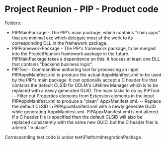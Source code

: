 # Project Reunion - PIP - Product code
Folders:
- PIPMainPackage - The PIP's main package, which contains "shim apps" that are minimal exe which delegate most of the work to its corresponding DLL in the framework package.
- PIPFrameworkPackage - The PIP's framework package, to be merged into the ProjectReunion framework package in the future. PIPMainPackage takes a dependence on this. It houses at least one DLL that contains "backend business logic".
- PIPTool - Commandline authoring tool for processing an input PIPAppxManifest.xml to produce the actual AppxManifest.xml to be used by the PIP's main package. It can optionally accept a C header file that contains the default CLSID for DDLM's Lifetime Manager which is to be replaced with a newly generated GUID. The main tasks to do by PIPTool:
-- Filter out Properties elements from Extension elements in the input PIPAppxManifest.xml to produce a "clean" AppxManifest.xml.
-- Replace the default CLSID in PIPAppxManifest.xml with a newly generate GUID while generating AppxManifest.xml. PIPAppxManifest.xml is not altered. If a C header file is specified then the default CLSID will also be replaced consistently with the same new GUID, but the C header filer is altered "in place".

Corresponding test code is under test\PlatformIntegrationPackage.
